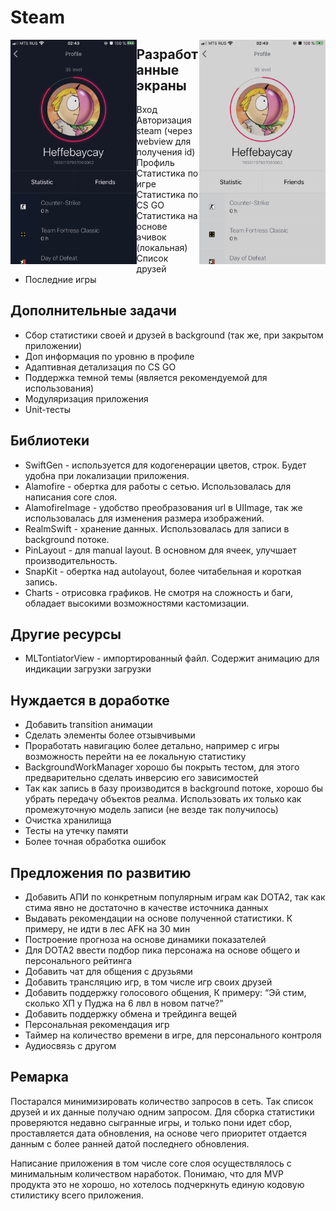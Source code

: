# Steam
<img src="https://github.com/DanielSwift1992/Steam/blob/master/gitHubImages/darkMode.png" width="40%" align="left">    <img src="https://github.com/DanielSwift1992/Steam/blob/master/gitHubImages/lightMode.png" width="40%" align="right"> 


## Разработанные экраны

- Вход
- Авторизация steam (через webview для получения id)
- Профиль
- Статистика по игре
- Статистика по CS GO
- Статистика на основе ачивок (локальная)
- Список друзей
- Последние игры

## Дополнительные задачи

- Сбор статистики своей и друзей в background (так же, при закрытом приложении)
- Доп информация по уровню в профиле
- Адаптивная детализация по CS GO
- Поддержка темной темы (является рекомендуемой для использования)
- Модуляризация приложения
- Unit-тесты

## Библиотеки

* SwiftGen - используется для кодогенерации цветов, строк.  Будет удобна при локализации приложения.
* Alamofire - обертка для работы с сетью. Использовалась для написания core слоя.
* AlamofireImage - удобство преобразования url в UIImage, так же использовалась для изменения размера изображений. 
* RealmSwift - хранение данных. Использовалась для записи в background потоке.
* PinLayout - для manual layout. В основном для ячеек, улучшает производительность.
* SnapKit - обертка над autolayout, более читабельная и короткая запись.
* Charts - отрисовка графиков. Не смотря на сложность и баги, обладает высокими возможностями кастомизации.

## Другие ресурсы

* MLTontiatorView - импортированный файл. Содержит анимацию для индикации загрузки загрузки

## Нуждается в доработке

* Добавить transition анимации
* Сделать элементы более отзывчивыми
* Проработать навигацию более детально, например с игры возможность перейти на ее локальную статистику
* BackgroundWorkManager хорошо бы покрыть тестом, для этого предварительно сделать инверсию его зависимостей
* Так как запись в базу производится в background потоке, хорошо бы убрать передачу объектов реалма. Использовать их только как промежуточную модель записи (не везде так получилось)
* Очистка хранилища
* Тесты на утечку памяти
* Более точная обработка ошибок

## Предложения по развитию

* Добавить АПИ по конкретным популярным играм как DOTA2, так как cтима явно не достаточно в качестве источника данных
* Выдавать рекомендации на основе полученной статистики. К примеру, не идти в лес AFK на 30 мин
* Построение прогноза на основе динамики показателей
* Для DOTA2 ввести подбор пика персонажа на основе общего и персонального рейтинга
* Добавить чат для общения с друзьями
* Добавить трансляцию игр, в том числе игр своих друзей
* Добавить поддержку голосового общения, К примеру: “Эй cтим, сколько ХП у Пуджа на 6 лвл в новом патче?”
* Добавить поддержку обмена и трейдинга вещей
* Персональная рекомендация игр
* Таймер на количество времени в игре, для персонального контроля
* Аудиосвязь с другом

## Ремарка

Постарался минимизировать количество запросов в сеть. Так список друзей и их данные получаю одним запросом. Для сборка статистики проверяются недавно сыгранные игры, и только пони идет сбор, проставляется дата обновления, на основе чего приоритет отдается данным с более ранней датой последнего обновления.

Написание приложения в том числе core слоя осуществлялось с минимальным количеством наработок. Понимаю, что для MVP продукта это не хорошо, но хотелось подчеркнуть единую кодовую стилистику всего приложения.
